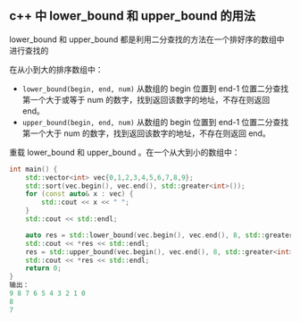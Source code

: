 ## c++ 中 lower_bound 和 upper_bound 的用法

lower_bound 和 upper_bound 都是利用二分查找的方法在一个排好序的数组中进行查找的

在从小到大的排序数组中：

- `lower_bound(begin, end, num)` 从数组的 begin 位置到 end-1 位置二分查找第一个大于或等于 num 的数字，找到返回该数字的地址，不存在则返回 end。
- `upper_bound(begin, end, num)` 从数组的 begin 位置到 end-1 位置二分查找第一个大于 num 的数字，找到返回该数字的地址，不存在则返回 end。

重载 lower_bound 和 upper_bound 。在一个从大到小的数组中：

```c++
int main() {
    std::vector<int> vec{0,1,2,3,4,5,6,7,8,9};
    std::sort(vec.begin(), vec.end(), std::greater<int>());
    for (const auto& x : vec) {
        std::cout << x << " ";
    }
    std::cout << std::endl;

    auto res = std::lower_bound(vec.begin(), vec.end(), 8, std::greater<int>());
    std::cout << *res << std::endl;
    res = std::upper_bound(vec.begin(), vec.end(), 8, std::greater<int>());
    std::cout << *res << std::endl;
    return 0;
}
输出：
9 8 7 6 5 4 3 2 1 0 
8
7
```

